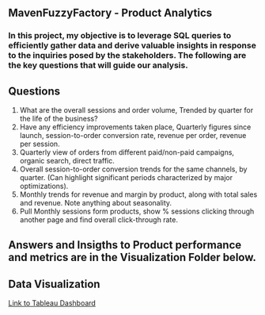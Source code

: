 ## MavenFuzzyFactory - Product Analytics

### In this project, my objective is to leverage SQL queries to efficiently gather data and derive valuable insights in response to the inquiries posed by the stakeholders. The following are the key questions that will guide our analysis.

## Questions
1. What are the overall sessions and order volume, Trended by quarter for the life of the business?
2. Have any efficiency improvements taken place, Quarterly figures since launch, session-to-order conversion rate, revenue per order, revenue per session.
3. Quarterly view of orders from different paid/non-paid campaigns, organic search, direct traffic.
4. Overall session-to-order conversion trends for the same channels, by quarter. (Can highlight significant periods characterized by major optimizations).
5. Monthly trends for revenue and margin by product, along with total sales and revenue. Note anything about seasonality.
6. Pull Monthly sessions form products, show % sessions clicking through another page and find overall click-through rate.

## Answers and Insigths to Product performance and metrics are in the Visualization Folder below.

## Data Visualization
[Link to Tableau Dashboard](https://public.tableau.com/app/profile/sagar.paryani/viz/ProductAnalytics-MavenFuzzy/Dashboard1?publish=yes)

